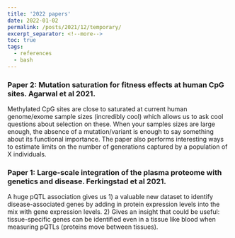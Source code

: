 ```yaml
---
title: '2022 papers'
date: 2022-01-02
permalink: /posts/2021/12/temporary/
excerpt_separator: <!--more-->
toc: true
tags:
  - references
  - bash
---
```



<!--more-->
### Paper 2: Mutation saturation for fitness effects at human CpG sites. Agarwal et al 2021.
Methylated CpG sites are close to saturated at current human genome/exome sample sizes (incredibly cool) which allows us to ask cool questions about selection on these. When your samples sizes are large enough, the absence of a mutation/variant is enough to say something about its functional importance. The paper also performs interesting ways to estimate limits on the number of generations captured by a population of X individuals.

### Paper 1: Large-scale integration of the plasma proteome with genetics and disease. Ferkingstad et al 2021. 
A huge pQTL association gives us 1) a valuable new dataset to identify disease-associated genes by adding in protein expression levels into the mix with gene expression levels. 2) Gives an insight that could be useful: tissue-specific genes can be identified even in a tissue like blood when measuring pQTLs (proteins move between tissues). 
